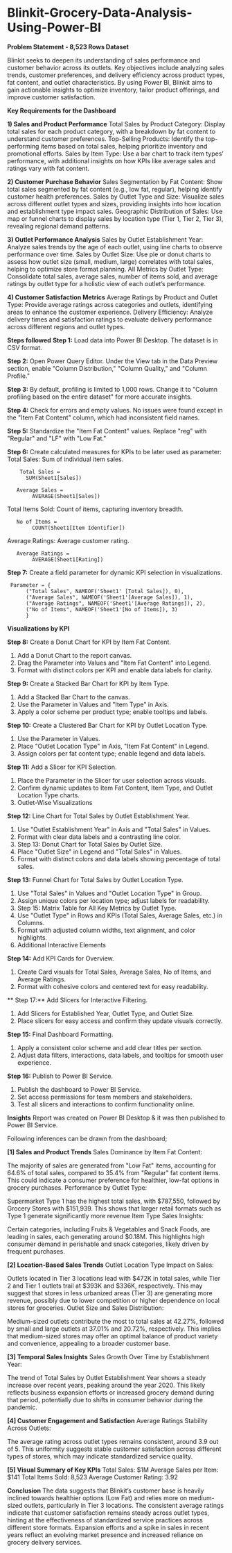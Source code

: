 # Blinkit-Grocery-Data-Analysis-Using-Power-BI

**Problem Statement - 8,523 Rows Dataset**

Blinkit seeks to deepen its understanding of sales performance and customer behavior across its outlets. Key objectives include analyzing sales trends, customer preferences, and delivery efficiency across product types, fat content, and outlet characteristics. By using Power BI, Blinkit aims to gain actionable insights to optimize inventory, tailor product offerings, and improve customer satisfaction.

**Key Requirements for the Dashboard**

**1) Sales and Product Performance**
Total Sales by Product Category: Display total sales for each product category, with a breakdown by fat content to understand customer preferences.
Top-Selling Products: Identify the top-performing items based on total sales, helping prioritize inventory and promotional efforts.
Sales by Item Type: Use a bar chart to track item types’ performance, with additional insights on how KPIs like average sales and ratings vary with fat content.

**2) Customer Purchase Behavior**
Sales Segmentation by Fat Content: Show total sales segmented by fat content (e.g., low fat, regular), helping identify customer health preferences.
Sales by Outlet Type and Size: Visualize sales across different outlet types and sizes, providing insights into how location and establishment type impact sales.
Geographic Distribution of Sales: Use map or funnel charts to display sales by location type (Tier 1, Tier 2, Tier 3), revealing regional demand patterns.

**3) Outlet Performance Analysis**
Sales by Outlet Establishment Year: Analyze sales trends by the age of each outlet, using line charts to observe performance over time.
Sales by Outlet Size: Use pie or donut charts to assess how outlet size (small, medium, large) correlates with total sales, helping to optimize store format planning.
All Metrics by Outlet Type: Consolidate total sales, average sales, number of items sold, and average ratings by outlet type for a holistic view of each outlet’s performance.

**4) Customer Satisfaction Metrics**
Average Ratings by Product and Outlet Type: Provide average ratings across categories and outlets, identifying areas to enhance the customer experience.
Delivery Efficiency: Analyze delivery times and satisfaction ratings to evaluate delivery performance across different regions and outlet types.

**Steps followed**
**Step 1:** Load data into Power BI Desktop. The dataset is in CSV format.

**Step 2:** Open Power Query Editor. Under the View tab in the Data Preview section, enable "Column Distribution," "Column Quality," and "Column Profile."

**Step 3:** By default, profiling is limited to 1,000 rows. Change it to "Column profiling based on the entire dataset" for more accurate insights.

**Step 4:** Check for errors and empty values. No issues were found except in the "Item Fat Content" column, which had inconsistent field names.

**Step 5:** Standardize the "Item Fat Content" values. Replace "reg" with "Regular" and "LF" with "Low Fat."

**Step 6:** Create calculated measures for KPIs to be later used as parameter: Total Sales: Sum of individual item sales.

        Total Sales = 
          SUM(Sheet1[Sales])

       Average Sales = 
            AVERAGE(Sheet1[Sales])
Total Items Sold: Count of items, capturing inventory breadth.

       No of Items = 
            COUNT(Sheet1[Item Identifier]) 
Average Ratings: Average customer rating.

       Average Ratings = 
            AVERAGE(Sheet1[Rating]) 
**Step 7:** Create a field parameter for dynamic KPI selection in visualizations.

     Parameter = {
          ("Total Sales", NAMEOF('Sheet1' [Total Sales]), 0),
          ("Average Sales", NAMEOF('Sheet1'[Average Sales]), 1),
          ("Average Ratings", NAMEOF('Sheet1'[Average Ratings]), 2),
          ("No of Items", NAMEOF('Sheet1'[No of Items]), 3)
          }
          
**Visualizations by KPI**

**Step 8:**  Create a Donut Chart for KPI by Item Fat Content.
 1. Add a Donut Chart to the report canvas.
 2. Drag the Parameter into Values and "Item Fat Content" into Legend.
 3. Format with distinct colors per KPI and enable data labels for clarity.
    
**Step 9:** Create a Stacked Bar Chart for KPI by Item Type.
 1. Add a Stacked Bar Chart to the canvas.
 2. Use the Parameter in Values and "Item Type" in Axis.
 3. Apply a color scheme per product type; enable tooltips and labels.
    
**Step 10:** Create a Clustered Bar Chart for KPI by Outlet Location Type.
 1. Use the Parameter in Values.
 2. Place "Outlet Location Type" in Axis, "Item Fat Content" in Legend.
 3. Assign colors per fat content type; enable legend and data labels.
    
**Step 11:** Add a Slicer for KPI Selection.
 1. Place the Parameter in the Slicer for user selection across visuals.
 2. Confirm dynamic updates to Item Fat Content, Item Type, and Outlet Location Type charts.
 3. Outlet-Wise Visualizations
    
**Step 12:** Line Chart for Total Sales by Outlet Establishment Year.
 1. Use "Outlet Establishment Year" in Axis and "Total Sales" in Values.
 2. Format with clear data labels and a contrasting line color.
 3. Step 13: Donut Chart for Total Sales by Outlet Size.
 4. Place "Outlet Size" in Legend and "Total Sales" in Values.
 5. Format with distinct colors and data labels showing percentage of total sales.
    
**Step 13:** Funnel Chart for Total Sales by Outlet Location Type.
 1. Use "Total Sales" in Values and "Outlet Location Type" in Group.
 2. Assign unique colors per location type; adjust labels for readability.
 3. Step 15: Matrix Table for All Key Metrics by Outlet Type.
 4. Use "Outlet Type" in Rows and KPIs (Total Sales, Average Sales, etc.) in Columns.
 5. Format with adjusted column widths, text alignment, and color highlights.
 6. Additional Interactive Elements
    
**Step 14:** Add KPI Cards for Overview.
 1. Create Card visuals for Total Sales, Average Sales, No of Items, and Average Ratings.
 2. Format with cohesive colors and centered text for easy readability.
    
 ** Step 17:** Add Slicers for Interactive Filtering.
 1. Add Slicers for Established Year, Outlet Type, and Outlet Size.
 2. Place slicers for easy access and confirm they update visuals correctly.
    
**Step 15:** Final Dashboard Formatting.
 1. Apply a consistent color scheme and add clear titles per section.
 2. Adjust data filters, interactions, data labels, and tooltips for smooth user experience.
    
**Step 16:** Publish to Power BI Service.
 1. Publish the dashboard to Power BI Service.
 2. Set access permissions for team members and stakeholders.
 3. Test all slicers and interactions to confirm functionality online.

**Insights**
Report was created on Power BI Desktop & it was then published to Power BI Service.

Following inferences can be drawn from the dashboard;

**[1] Sales and Product Trends**
Sales Dominance by Item Fat Content:

The majority of sales are generated from "Low Fat" items, accounting for 64.6% of total sales, compared to 35.4% from "Regular" fat content items. This could indicate a consumer preference for healthier, low-fat options in grocery purchases. Performance by Outlet Type:

Supermarket Type 1 has the highest total sales, with $787,550, followed by Grocery Stores with $151,939. This shows that larger retail formats such as Type 1 generate significantly more revenue Item Type Sales Insights:

Certain categories, including Fruits & Vegetables and Snack Foods, are leading in sales, each generating around $0.18M. This highlights high consumer demand in perishable and snack categories, likely driven by frequent purchases.

**[2] Location-Based Sales Trends**
Outlet Location Type Impact on Sales:

Outlets located in Tier 3 locations lead with $472K in total sales, while Tier 2 and Tier 1 outlets trail at $393K and $336K, respectively. This may suggest that stores in less urbanized areas (Tier 3) are generating more revenue, possibly due to lower competition or higher dependence on local stores for groceries. Outlet Size and Sales Distribution:

Medium-sized outlets contribute the most to total sales at 42.27%, followed by small and large outlets at 37.01% and 20.72%, respectively. This implies that medium-sized stores may offer an optimal balance of product variety and convenience, appealing to a broader customer base.

**[3] Temporal Sales Insights**
Sales Growth Over Time by Establishment Year:

The trend of Total Sales by Outlet Establishment Year shows a steady increase over recent years, peaking around the year 2020. This likely reflects business expansion efforts or increased grocery demand during that period, potentially due to shifts in consumer behavior during the pandemic.

**[4] Customer Engagement and Satisfaction**
Average Ratings Stability Across Outlets:

The average rating across outlet types remains consistent, around 3.9 out of 5. This uniformity suggests stable customer satisfaction across different types of stores, which may indicate standardized service quality.

**[5] Visual Summary of Key KPIs**
    Total Sales: $1M
    Average Sales per Item: $141
    Total Items Sold: 8,523
    Average Customer Rating: 3.92
    
**Conclusion**
The data suggests that Blinkit’s customer base is heavily inclined towards healthier options (Low Fat) and relies more on medium-sized outlets, particularly in Tier 3 locations. The consistent average ratings indicate that customer satisfaction remains steady across outlet types, hinting at the effectiveness of standardized service practices across different store formats. Expansion efforts and a spike in sales in recent years reflect an evolving market presence and increased reliance on grocery delivery services.
